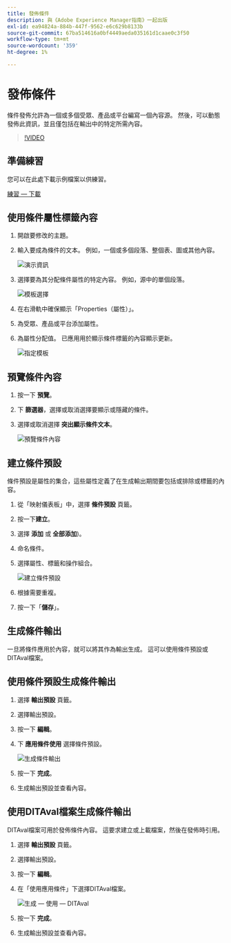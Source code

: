 ```yaml
---
title: 發佈條件
description: 與《Adobe Experience Manager指南》一起出版
exl-id: ea94824a-884b-447f-9562-e6c629b8133b
source-git-commit: 67ba514616a0bf4449aeda035161d1caae0c3f50
workflow-type: tm+mt
source-wordcount: '359'
ht-degree: 1%

---
```


# 發佈條件

條件發佈允許為一個或多個受眾、產品或平台編寫一個內容源。 然後，可以動態發佈此資訊，並且僅包括在輸出中的特定所需內容。

>[!VIDEO](https://video.tv.adobe.com/v/339041?quality=12&learn=on)

## 準備練習

您可以在此處下載示例檔案以供練習。

[練習 — 下載](assets/exercises/publishing-with-conditions.zip)

## 使用條件屬性標籤內容

1. 開啟要修改的主題。

1. 輸入要成為條件的文本。 例如，一個或多個段落、整個表、圖或其他內容。

   ![演示資訊](images/presenting-info.png)

1. 選擇要為其分配條件屬性的特定內容。 例如，源中的單個段落。

   ![模板選擇](images/template-choice.png)

1. 在右滑軌中確保顯示「Properties（屬性）」。

1. 為受眾、產品或平台添加屬性。

1. 為屬性分配值。 已應用用於顯示條件標籤的內容顯示更新。

   ![指定模板](images/specify-template.png)

## 預覽條件內容

1. 按一下 **預覽**。

1. 下 **篩選器**，選擇或取消選擇要顯示或隱藏的條件。

1. 選擇或取消選擇 **突出顯示條件文本**。

   ![預覽條件內容](images/preview-conditional-content.png)

## 建立條件預設

條件預設是屬性的集合，這些屬性定義了在生成輸出期間要包括或排除或標籤的內容。

1. 從「映射儀表板」中，選擇 **條件預設** 頁籤。

1. 按一下&#x200B;**建立**。

1. 選擇 **添加** 或 **全部添加**)。

1. 命名條件。

1. 選擇屬性、標籤和操作組合。

   ![建立條件預設](images/create-condition-preset.png)

1. 根據需要重複。

1. 按一下「**儲存**」。

## 生成條件輸出

一旦將條件應用於內容，就可以將其作為輸出生成。 這可以使用條件預設或DITAval檔案。

## 使用條件預設生成條件輸出

1. 選擇 **輸出預設** 頁籤。

1. 選擇輸出預設。

1. 按一下 **編輯**。

1. 下 **應用條件使用** 選擇條件預設。

   ![生成條件輸出](images/generate-conditional-output.png)

1. 按一下 **完成**。

1. 生成輸出預設並查看內容。

## 使用DITAval檔案生成條件輸出

DITAval檔案可用於發佈條件內容。 這要求建立或上載檔案，然後在發佈時引用。

1. 選擇 **輸出預設** 頁籤。

1. 選擇輸出預設。

1. 按一下 **編輯**。

1. 在「使用應用條件」下選擇DITAval檔案。

   ![生成 — 使用 — DITAval](images/generate-using-ditaval.png)

1. 按一下 **完成**。

1. 生成輸出預設並查看內容。

